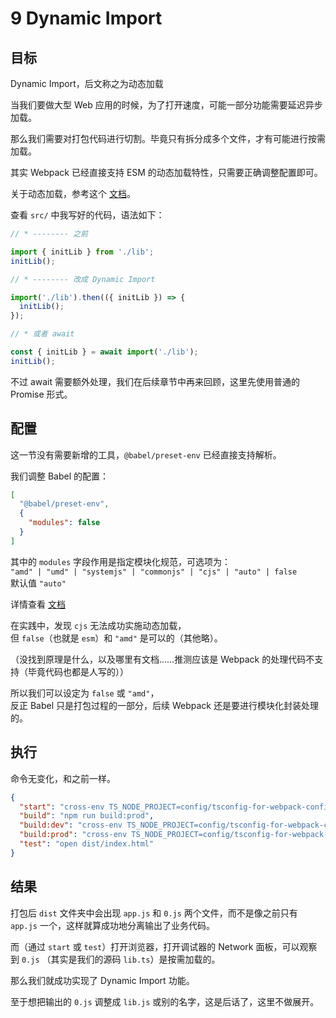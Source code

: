 # 9 Dynamic Import

## 目标

Dynamic Import，后文称之为动态加载

当我们要做大型 Web 应用的时候，为了打开速度，可能一部分功能需要延迟异步加载。

那么我们需要对打包代码进行切割。毕竟只有拆分成多个文件，才有可能进行按需加载。

其实 Webpack 已经直接支持 ESM 的动态加载特性，只需要正确调整配置即可。

关于动态加载，参考这个 [文档](https://developer.mozilla.org/zh-CN/docs/Web/JavaScript/Reference/Statements/import#%E5%8A%A8%E6%80%81import)。

查看 `src/` 中我写好的代码，语法如下：

```js
// * -------- 之前

import { initLib } from './lib';
initLib();

// * -------- 改成 Dynamic Import

import('./lib').then(({ initLib }) => {
  initLib();
});

// * 或者 await

const { initLib } = await import('./lib');
initLib();
```

不过 await 需要额外处理，我们在后续章节中再来回顾，这里先使用普通的 Promise 形式。

## 配置

这一节没有需要新增的工具，`@babel/preset-env` 已经直接支持解析。

我们调整 Babel 的配置：

```json
[
  "@babel/preset-env",
  {
    "modules": false
  }
]
```

其中的 `modules` 字段作用是指定模块化规范，可选项为：  
`"amd" | "umd" | "systemjs" | "commonjs" | "cjs" | "auto" | false`  
默认值 `"auto"`

详情查看 [文档](https://babeljs.io/docs/en/babel-preset-env#modules)

在实践中，发现 `cjs` 无法成功实施动态加载，  
但 `false`（也就是 `esm`）和 `"amd"` 是可以的（其他略）。

（没找到原理是什么，以及哪里有文档……推测应该是 Webpack 的处理代码不支持（毕竟代码也都是人写的））

所以我们可以设定为 `false` 或 `"amd"`，  
反正 Babel 只是打包过程的一部分，后续 Webpack 还是要进行模块化封装处理的。

## 执行

命令无变化，和之前一样。

```json
{
  "start": "cross-env TS_NODE_PROJECT=config/tsconfig-for-webpack-config.json webpack-dev-server --open --config=config/webpack/webpack.server.ts",
  "build": "npm run build:prod",
  "build:dev": "cross-env TS_NODE_PROJECT=config/tsconfig-for-webpack-config.json webpack --config=config/webpack/webpack.dev.ts",
  "build:prod": "cross-env TS_NODE_PROJECT=config/tsconfig-for-webpack-config.json webpack --config=config/webpack/webpack.prod.ts",
  "test": "open dist/index.html"
}
```

## 结果

打包后 `dist` 文件夹中会出现 `app.js` 和 `0.js` 两个文件，而不是像之前只有 `app.js` 一个，这样就算成功地分离输出了业务代码。

而（通过 `start` 或 `test`）打开浏览器，打开调试器的 Network 面板，可以观察到 `0.js` （其实是我们的源码 `lib.ts`）是按需加载的。

那么我们就成功实现了 Dynamic Import 功能。

至于想把输出的 `0.js` 调整成 `lib.js` 或别的名字，这是后话了，这里不做展开。
